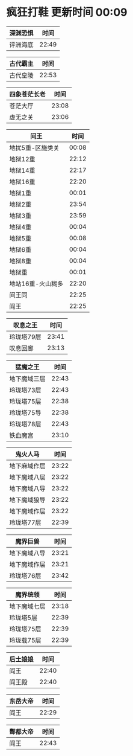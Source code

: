 # 疯狂打鞋 更新时间 00:09

| 深渊恐惧   | 时间    |
|--------|-------|
| 评洲海底 | 22:49 |

| 古代霸主   | 时间    |
|--------|-------|
| 古代皇陵 | 22:53 |

| 四象苍茫长老   | 时间    |
|--------|-------|
| 苍茫大厅 | 23:08 |
| 虚无之关 | 23:06 |

| 间王   | 时间    |
|--------|-------|
| 地扰5重-区施类关 | 00:08 |
| 地狱12重 | 22:12 |
| 地狱14重 | 22:17 |
| 地狱16重 | 22:20 |
| 地狱1重 | 00:01 |
| 地狱2重 | 23:54 |
| 地狱3重 | 23:59 |
| 地狱4重 | 00:04 |
| 地狱5重 | 00:08 |
| 地狱6重 | 00:04 |
| 地狱8重 | 00:04 |
| 地狱重 | 00:01 |
| 地站16重-火山糊多 | 22:20 |
| 间王同 | 22:25 |
| 阎王 | 22:25 |

| 叹息之王   | 时间    |
|--------|-------|
| 玲珑塔79层 | 23:41 |
| 叹息回廊 | 23:13 |

| 猛魔之王   | 时间    |
|--------|-------|
| 地下魔域三层 | 22:43 |
| 玲珑塔73层 | 22:43 |
| 玲珑塔75层 | 22:38 |
| 玲珑塔75导 | 22:38 |
| 玲珑塔78层 | 22:43 |
| 铁血魔宫 | 23:10 |

| 鬼火人马   | 时间    |
|--------|-------|
| 地下麻域作层 | 23:22 |
| 地下魔域八层 | 23:22 |
| 地下魔域八导 | 23:22 |
| 地下魔域狼导 | 23:22 |
| 地下魔域作层 | 23:22 |
| 玲珑塔77层 | 22:39 |

| 魔界巨兽   | 时间    |
|--------|-------|
| 地下魔域八导 | 23:21 |
| 地下魔域作层 | 23:21 |
| 玲珑塔76层 | 23:42 |

| 魔界统领   | 时间    |
|--------|-------|
| 地下魔域七层 | 23:18 |
| 玲珑塔5层 | 22:39 |
| 玲珑塔75层 | 22:39 |
| 玲珑载75层 | 22:39 |

| 后土娘娘   | 时间    |
|--------|-------|
| 阎王 | 22:40 |
| 阎王殿 | 22:40 |

| 东岳大帝   | 时间    |
|--------|-------|
| 阎王 | 22:29 |

| 酆都大帝   | 时间    |
|--------|-------|
| 阎王 | 22:43 |